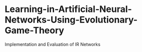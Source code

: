 # Learning-in-Artificial-Neural-Networks-Using-Evolutionary-Game-Theory
Implementation and Evaluation of IR Networks
